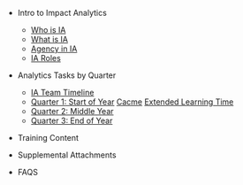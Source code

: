 <!-- _sidebar.md -->
- Intro to Impact Analytics
    - [Who is IA](ia_who.md)
    - [What is IA](ia_what.md)
    - [Agency in IA](ia_agency.md)
    - [IA Roles](ia_roles.md)

- Analytics Tasks by Quarter
    - [IA Team Timeline](iatimeline.md)
    - [Quarter 1: Start of Year](quarter1.md)
        [Cacme](cacme.md)
        [Extended Learning Time](elt.md)
    - [Quarter 2: Middle Year](quarter2.md)
    - [Quarter 3: End of Year](quarter3.md)

- Training Content

- Supplemental Attachments

- FAQS